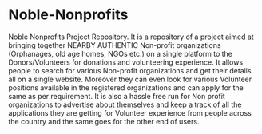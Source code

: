 # Noble-Nonprofits
Noble Nonprofits Project Repository. 
It is a repository of a project aimed at bringing together NEARBY AUTHENTIC Non-profit organizations (Orphanages, old age homes, NGOs etc.) on a single platform to the Donors/Volunteers for donations and volunteering experience. 
It allows people to search for various Non-profit organizations and get their details all on a single website.
Moreover they can even look for various Volunteer positions available in the registered organizations and can apply for the same as per requirement.
It is also a hassle free run for Non profit organizations to advertise about themselves and keep a track of all the applications they are getting for Volunteer experience from people across the country and the same goes for the other end of users.
